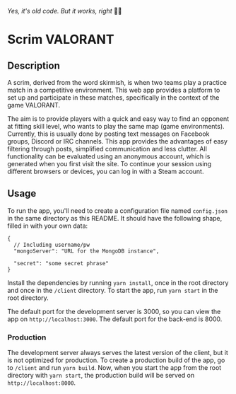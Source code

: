 *Yes, it's old code. But it works, right* :man_shrugging:

# Scrim VALORANT

## Description

A scrim, derived from the word skirmish, is when two teams play a practice match in a competitive environment. This web app provides a platform to set up and participate in these matches, specifically in the context of the game VALORANT.

The aim is to provide players with a quick and easy way to find an opponent at fitting skill level, who wants to play the same map (game environments). Currently, this is usually done by posting text messages on Facebook groups, Discord or IRC channels. This app provides the advantages of easy filtering through posts, simplified communication and less clutter.
All functionality can be evaluated using an anonymous account, which is generated when you first visit the site. To continue your session using different browsers or devices, you can log in with a Steam account.

## Usage

To run the app, you'll need to create a configuration file named `config.json` in the same directory as this README. It should have the following shape, filled in with your own data:

```
{
  // Including username/pw
  "mongoServer": "URL for the MongoDB instance",

  "secret": "some secret phrase"
}
```

Install the dependencies by running `yarn install`, once in the root directory and once in the `/client` directory. To start the app, run `yarn start` in the root directory.

The default port for the development server is 3000, so you can view the app on `http://localhost:3000`. The default port for the back-end is 8000.

### Production

The development server always serves the latest version of the client, but it is not optimized for production. To create a production build of the app, go to `/client` and run `yarn build`. Now, when you start the app from the root directory with `yarn start`, the production build will be served on `http://localhost:8000`.
